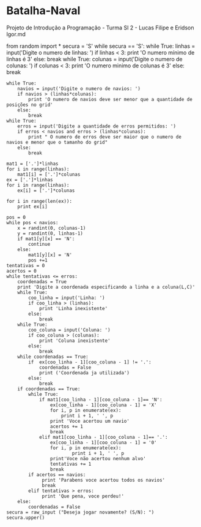 Batalha-Naval
=============

Projeto de Introdução a Programação - Turma SI 2 - Lucas Filipe e Eridson Igor.md



from random import *
secura = 'S'
while secura == 'S':
    while True:
        linhas = input('Digite o numero de linhas: ')
        if linhas < 3:
            print 'O numero mínimo de linhas é 3'
        else:
            break
    while True:
        colunas = input('Digite o numero de colunas: ')
        if colunas < 3:
            print 'O numero minimo de colunas é 3'
        else:
            break

    while True: 
        navios = input('Digite o numero de navios: ')
        if navios > (linhas*colunas):
            print 'O numero de navios deve ser menor que a quantidade de posições no grid'
        else:
            break
    while True:
        erros = input('Digite a quantidade de erros permitidos: ')
        if erros < navios and erros > (linhas*colunas):
            print " O numero de erros deve ser maior que o numero de navios e menor que o tamanho do grid"
        else:
            break

    mat1 = ['.']*linhas
    for i in range(linhas):
        mat1[i] = ['.']*colunas
    ex = ['.']*linhas
    for i in range(linhas):
        ex[i] = ['.']*colunas

    for i in range(len(ex)):
        print ex[i]

    pos = 0
    while pos < navios:
        x = randint(0, colunas-1)
        y = randint(0, linhas-1)
        if mat1[y][x] == 'N':
            continue
        else:
            mat1[y][x] = 'N'
            pos +=1
    tentativas = 0
    acertos = 0
    while tentativas <= erros:
        coordenadas = True
        print 'Digite a coordenada especificando a linha e a coluna(L,C)'
        while True:
            coo_linha = input('Linha: ')
            if coo_linha > (linhas):
                print 'Linha inexistente'
            else:
                break
        while True:
            coo_coluna = input('Coluna: ')
            if coo_coluna > (colunas):
                print 'Coluna inexistente'
            else:
                break
        while coordenadas == True:
            if  ex[coo_linha - 1][coo_coluna - 1] != '.':
                coordenadas = False
                print ('Coordenada ja utilizada')
            else:
                break
        if coordenadas == True:
            while True:
                if mat1[coo_linha - 1][coo_coluna - 1]== 'N':
                    ex[coo_linha - 1][coo_coluna - 1] = 'X'
                    for i, p in enumerate(ex):
                        print i + 1, ' ', p
                    print 'Voce acertou um navio'
                    acertos += 1
                    break
                elif mat1[coo_linha - 1][coo_coluna - 1]== '.':
                    ex[coo_linha - 1][coo_coluna - 1] = '0'
                    for i, p in enumerate(ex):
                            print i + 1, ' ', p
                    print'Voce não acertou nenhum alvo'
                    tentativas += 1
                    break
            if acertos == navios:
                 print 'Parabens voce acertou todos os navios'
                 break
            elif tentativas > erros:
                 print 'Que pena, voce perdeu!'
        else:
            coordenadas = False
    secura = raw_input ("Deseja jogar novamente? (S/N): ")
    secura.upper()
